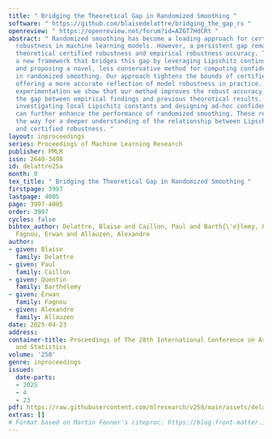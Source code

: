 ```yaml
---
title: " Bridging the Theoretical Gap in Randomized Smoothing "
software: " https://github.com/blaisedelattre/bridging_the_gap_rs "
openreview: " https://openreview.net/forum?id=AZ6T7HdCRt "
abstract: " Randomized smoothing has become a leading approach for certifying adversarial
  robustness in machine learning models. However, a persistent gap remains between
  theoretical certified robustness and empirical robustness accuracy. This paper introduces
  a new framework that bridges this gap by leveraging Lipschitz continuity for certification
  and proposing a novel, less conservative method for computing confidence intervals
  in randomized smoothing. Our approach tightens the bounds of certified robustness,
  offering a more accurate reflection of model robustness in practice. Through rigorous
  experimentation we show that our method improves the robust accuracy, compressing
  the gap between empirical findings and previous theoretical results. We argue that
  investigating local Lipschitz constants and designing ad-hoc confidence intervals
  can further enhance the performance of randomized smoothing. These results pave
  the way for a deeper understanding of the relationship between Lipschitz continuity
  and certified robustness. "
layout: inproceedings
series: Proceedings of Machine Learning Research
publisher: PMLR
issn: 2640-3498
id: delattre25a
month: 0
tex_title: " Bridging the Theoretical Gap in Randomized Smoothing "
firstpage: 3997
lastpage: 4005
page: 3997-4005
order: 3997
cycles: false
bibtex_author: Delattre, Blaise and Caillon, Paul and Barth{\'e}lemy, Quentin and
  Fagnou, Erwan and Allauzen, Alexandre
author:
- given: Blaise
  family: Delattre
- given: Paul
  family: Caillon
- given: Quentin
  family: Barthélemy
- given: Erwan
  family: Fagnou
- given: Alexandre
  family: Allauzen
date: 2025-04-23
address:
container-title: Proceedings of The 28th International Conference on Artificial Intelligence
  and Statistics
volume: '258'
genre: inproceedings
issued:
  date-parts:
  - 2025
  - 4
  - 23
pdf: https://raw.githubusercontent.com/mlresearch/v258/main/assets/delattre25a/delattre25a.pdf
extras: []
# Format based on Martin Fenner's citeproc: https://blog.front-matter.io/posts/citeproc-yaml-for-bibliographies/
---
```

